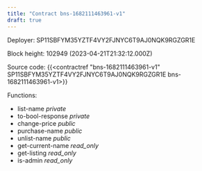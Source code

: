 ```yaml
---
title: "Contract bns-1682111463961-v1"
draft: true
---
```

Deployer: SP11SBFYM35YZTF4VY2FJNYC6T9AJ0NQK9RGZGR1E


 



Block height: 102949 (2023-04-21T21:32:12.000Z)

Source code: {{<contractref "bns-1682111463961-v1" SP11SBFYM35YZTF4VY2FJNYC6T9AJ0NQK9RGZGR1E bns-1682111463961-v1>}}

Functions:

* list-name _private_
* to-bool-response _private_
* change-price _public_
* purchase-name _public_
* unlist-name _public_
* get-current-name _read_only_
* get-listing _read_only_
* is-admin _read_only_

